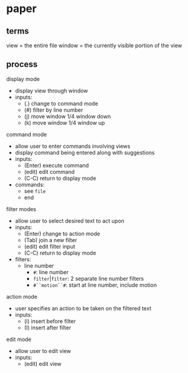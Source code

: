 # paper

## terms

view = the entire file
window = the currently visible portion of the view

## process

display mode

- display view through window
- inputs:
  + (.) change to command mode
  + (#) filter by line number
  + (j) move window 1/4 window down
  + (k) move window 1/4 window up

command mode

- allow user to enter commands involving views
- display command being entered along with suggestions
- inputs:
  + (Enter) execute command
  + (edit) edit command
  + (C-C) return to display mode
- commands:
  + see `file`
  + end

filter modes

- allow user to select desired text to act upon
- inputs:
  + (Enter) change to action mode
  + (Tab) join a new filter
  + (edit) edit filter input
  + (C-C) return to display mode
- filters:
  + line number
    * `#`: line number
    * `filter`|`filter`: 2 separate line number filters
    * `#``motion``#`: start at line number, include motion

action mode

- user specifies an action to be taken on the filtered text
- inputs:
  + (i) insert before filter
  + (I) insert after filter

edit mode

- allow user to edit view
- inputs:
  + (edit) edit view
